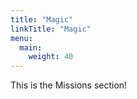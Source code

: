 ```yaml
---
title: "Magic"
linkTitle: "Magic"
menu:
  main:
    weight: 40
---
```


This is the Missions section!
